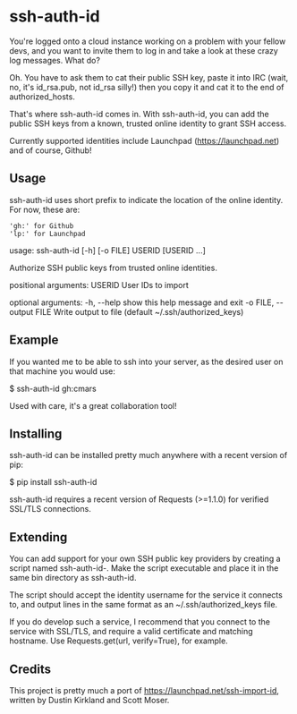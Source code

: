 
ssh-auth-id
===========

You're logged onto a cloud instance working on a problem with your fellow devs, and you want to invite them to log in and take a look at these crazy log messages. What do?

Oh. You have to ask them to cat their public SSH key, paste it into IRC (wait, no, it's id\_rsa.pub, not id\_rsa silly!) then you copy it and cat it to the end of authorized\_hosts.

That's where ssh-auth-id comes in. With ssh-auth-id, you can add the public SSH keys from a known, trusted online identity to grant SSH access.

Currently supported identities include Launchpad (https://launchpad.net) and of course, Github!

Usage
-----

ssh-auth-id uses short prefix to indicate the location of the online identity. For now, these are:

	'gh:' for Github
	'lp:' for Launchpad

 usage: ssh-auth-id [-h] [-o FILE] USERID [USERID ...]

 Authorize SSH public keys from trusted online identities.

 positional arguments:
   USERID                User IDs to import

 optional arguments:
   -h, --help            show this help message and exit
   -o FILE, --output FILE
                         Write output to file (default ~/.ssh/authorized_keys)

Example
-------

If you wanted me to be able to ssh into your server, as the desired user on that machine you would use:

 $ ssh-auth-id gh:cmars

Used with care, it's a great collaboration tool!

Installing
----------

ssh-auth-id can be installed pretty much anywhere with a recent version of pip:

 $ pip install ssh-auth-id

ssh-auth-id requires a recent version of Requests (>=1.1.0) for verified SSL/TLS connections.

Extending
---------

You can add support for your own SSH public key providers by creating a script named ssh-auth-id-<prefix>. Make the script executable and place it in the same bin directory as ssh-auth-id.

The script should accept the identity username for the service it connects to, and output lines in the same format as an ~/.ssh/authorized\_keys file.

If you do develop such a service, I recommend that you connect to the service with SSL/TLS, and require a valid certificate and matching hostname. Use Requests.get(url, verify=True), for example.

Credits
-------

This project is pretty much a port of https://launchpad.net/ssh-import-id, written by Dustin Kirkland and Scott Moser.

